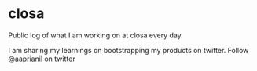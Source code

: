 # closa

Public log of what I am working on at closa every day.

I am sharing my learnings on bootstrapping my products on twitter. Follow [@aaprianil](https://twitter.com/aaprianil) on twitter 
